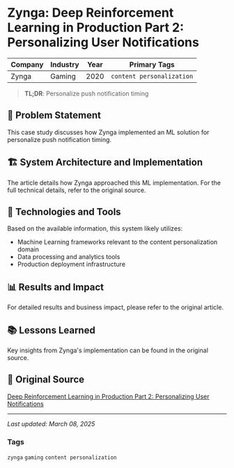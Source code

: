 # Zynga: Deep Reinforcement Learning in Production Part 2: Personalizing User Notifications

| Company | Industry | Year | Primary Tags | 
|---------|----------|------|--------------|
| Zynga | Gaming | 2020 | `content personalization` |

> **TL;DR**: Personalize push notification timing

## 📝 Problem Statement

This case study discusses how Zynga implemented an ML solution for personalize push notification timing.

## 🏗️ System Architecture and Implementation

The article details how Zynga approached this ML implementation. For the full technical details, refer to the original source.

## 🔧 Technologies and Tools

Based on the available information, this system likely utilizes:

- Machine Learning frameworks relevant to the content personalization domain
- Data processing and analytics tools
- Production deployment infrastructure

## 📊 Results and Impact

For detailed results and business impact, please refer to the original article.

## 📚 Lessons Learned

Key insights from Zynga's implementation can be found in the original source.

## 🔗 Original Source

[Deep Reinforcement Learning in Production Part 2: Personalizing User Notifications](https://towardsdatascience.com/deep-reinforcement-learning-in-production-part-2-personalizing-user-notifications-812a68ce2355)

---

*Last updated: March 08, 2025*

### Tags

`zynga` `gaming` `content personalization`
